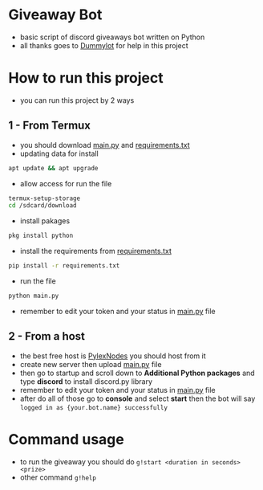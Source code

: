 # Giveaway Bot
- basic script of discord giveaways bot written on Python
- all thanks goes to [Dummylot](https://github.com/dummylot) for help in this project
# How to run this project
- you can run this project by 2 ways
## 1 - From Termux
- you should download [main.py](https://github.com/MohamedLunar/giveaway-bot/blob/main/main.py) and [requirements.txt](https://github.com/MohamedLunar/giveaway-bot/blob/main/requirements.txt)
- updating data for install
``` bash
apt update && apt upgrade
```
- allow access for run the file
``` bash
termux-setup-storage
cd /sdcard/download
```
- install pakages
``` bash
pkg install python
```
- install the requirements from [requirements.txt](https://github.com/MohamedLunar/giveaway-bot/blob/main/requirements.txt)
``` bash
pip install -r requirements.txt
```
- run the file
``` bash
python main.py
```
- remember to edit your token and your status in [main.py](https://github.com/MohamedLunar/giveaway-bot/blob/main/main.py) file
## 2 - From a host
- the best free host is [PylexNodes](https://pylexnodes.net) you should host from it
- create new server then upload [main.py](https://github.com/MohamedLunar/giveaway-bot/blob/main/main.py) file
- then go to startup and scroll down to **Additional Python packages** and type **discord** to install discord.py library
- remember to edit your token and your status in [main.py](https://github.com/MohamedLunar/giveaway-bot/blob/main/main.py) file
- after do all of those go to **console** and select **start** then the bot will say `logged in as {your.bot.name} successfully`
# Command usage
- to run the giveaway you should do
`g!start <duration in seconds> <prize>`
- other command
`g!help`
